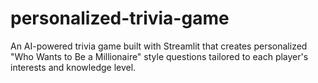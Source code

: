 # personalized-trivia-game
An AI-powered trivia game built with Streamlit that creates personalized "Who Wants to Be a Millionaire" style questions tailored to each player's interests and knowledge level.
